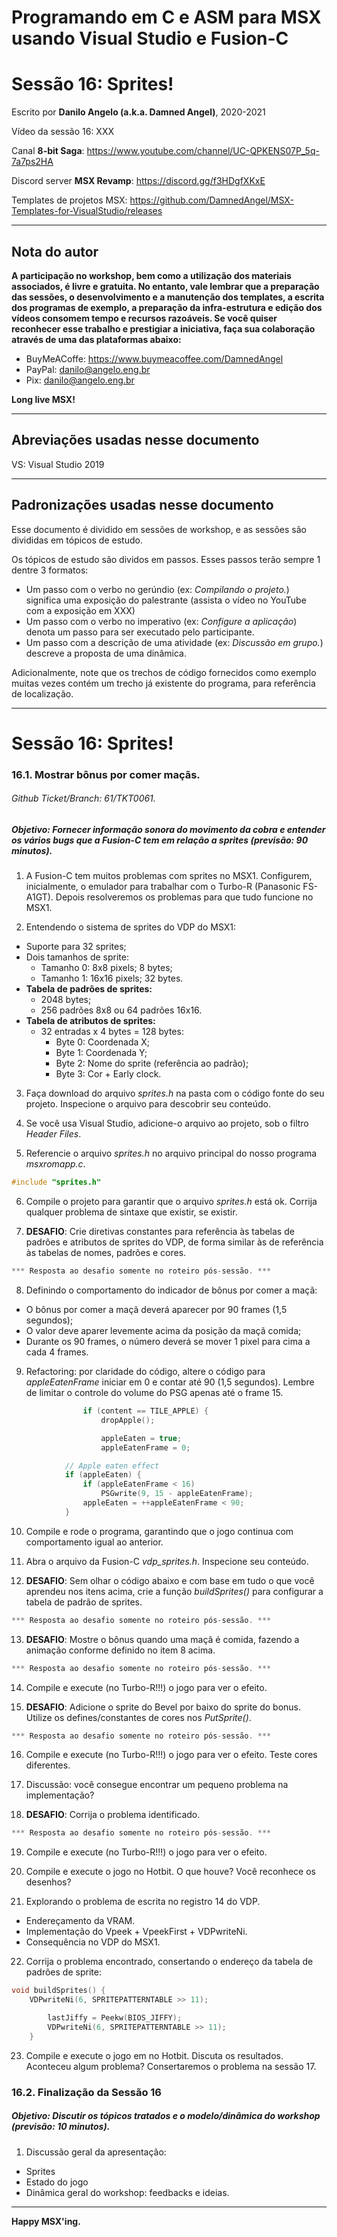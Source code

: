 # Programando em C e ASM para MSX usando Visual Studio e Fusion-C
# Sessão 16: Sprites!

Escrito por **Danilo Angelo (a.k.a. Damned Angel)**, 2020-2021

Vídeo da sessão 16: XXX

Canal **8-bit Saga**: https://www.youtube.com/channel/UC-QPKENS07P_5q-7a7ps2HA

Discord server **MSX Revamp**: https://discord.gg/f3HDgfXKxE

Templates de projetos MSX: https://github.com/DamnedAngel/MSX-Templates-for-VisualStudio/releases

---

## Nota do autor

__A participação no workshop, bem como a utilização dos materiais associados, é livre e gratuita. 
No entanto, vale lembrar que a preparação das sessões, o desenvolvimento e a manutenção dos templates, a escrita dos programas de exemplo, a preparação da infra-estrutura e edição dos vídeos consomem tempo e recursos razoáveis.
Se você quiser reconhecer esse trabalho e prestigiar a iniciativa, faça sua colaboração através de uma das plataformas abaixo:__

* BuyMeACoffe: https://www.buymeacoffee.com/DamnedAngel​
* PayPal: danilo@angelo.eng.br
* Pix: danilo@angelo.eng.br

**Long live MSX!**

---

## Abreviações usadas nesse documento

VS: Visual Studio 2019

---

## Padronizações usadas nesse documento

Esse documento é dividido em sessões de workshop, e as sessões são divididas em tópicos de estudo.

Os tópicos de estudo são dividos em passos. Esses passos terão sempre 1 dentre 3 formatos:
* Um passo com o verbo no gerúndio (ex: *Compilando o projeto.*) significa uma exposição do palestrante (assista o vídeo no YouTube com a exposição em XXX)
* Um passo com o verbo no imperativo (ex: *Configure a aplicação*) denota um passo para ser executado pelo participante.
* Um passo com a descrição de uma atividade (ex: *Discussão em grupo.*) descreve a proposta de uma dinâmica.

Adicionalmente, note que os trechos de código fornecidos como exemplo muitas vezes contém um trecho já existente do programa, para referência de localização.

---

# Sessão 16: Sprites!

### 16.1. Mostrar bônus por comer maçãs.
###### *Github Ticket/Branch: 61/TKT0061.*

##### Objetivo: Fornecer informação sonora do movimento da cobra e entender os vários bugs que a Fusion-C tem em relação a sprites (previsão: 90 minutos).

1. A Fusion-C tem muitos problemas com sprites no MSX1. Configurem, inicialmente, o emulador para trabalhar com o Turbo-R (Panasonic FS-A1GT). Depois resolveremos os problemas para que tudo funcione no MSX1.

2. Entendendo o sistema de sprites do VDP do MSX1:
- Suporte para 32 sprites;
- Dois tamanhos de sprite:
  - Tamanho 0: 8x8 pixels; 8 bytes;
  - Tamanho 1: 16x16 pixels; 32 bytes.
- **Tabela de padrões de sprites:**
  - 2048 bytes;
  - 256 padrões 8x8 ou 64 padrões 16x16.
- **Tabela de atributos de sprites:**
  - 32 entradas x 4 bytes = 128 bytes:
    - Byte 0: Coordenada X;
    - Byte 1: Coordenada Y;
    - Byte 2: Nome do sprite (referência ao padrão);
    - Byte 3: Cor + Early clock.

3. Faça download do arquivo *sprites.h* na pasta com o código fonte do seu projeto. Inspecione o arquivo para descobrir seu conteúdo.

4. Se você usa Visual Studio, adicione-o arquivo ao projeto, sob o filtro *Header Files*.

5. Referencie o arquivo *sprites.h* no arquivo principal do nosso programa *msxromapp.c*.
```c
#include "sprites.h"
```

6. Compile o projeto para garantir que o arquivo *sprites.h* está ok. Corrija qualquer problema de sintaxe que existir, se existir.

7. **DESAFIO**: Crie diretivas constantes para referência às tabelas de padrões e atributos de sprites do VDP, de forma similar às de referência às tabelas de nomes, padrões e cores.
```c
*** Resposta ao desafio somente no roteiro pós-sessão. ***
```

8. Definindo o comportamento do indicador de bônus por comer a maçã:
- O bônus por comer a maçã deverá aparecer por 90 frames (1,5 segundos);
- O valor deve aparer levemente acima da posição da maçã comida;
- Durante os 90 frames, o número deverá se mover 1 pixel para cima a cada 4 frames.

9. Refactoring: por claridade do código, altere o código para *appleEatenFrame* iniciar em 0 e contar até 90 (1,5 segundos). Lembre de limitar o controle do volume do PSG apenas até o frame 15.
```c
				if (content == TILE_APPLE) {
					dropApple();

					appleEaten = true;
					appleEatenFrame = 0;
```
```c
			// Apple eaten effect
			if (appleEaten) {
				if (appleEatenFrame < 16) 
					PSGwrite(9, 15 - appleEatenFrame);
				appleEaten = ++appleEatenFrame < 90;
			}
```

10. Compile e rode o programa, garantindo que o jogo continua com comportamento igual ao anterior.

11. Abra o arquivo da Fusion-C *vdp_sprites.h*. Inspecione seu conteúdo.

12. **DESAFIO**: Sem olhar o código abaixo e com base em tudo o que você aprendeu nos itens acima, crie a função *buildSprites()* para configurar a tabela de padrão de sprites.
```c
*** Resposta ao desafio somente no roteiro pós-sessão. ***
```

13. **DESAFIO**: Mostre o bônus quando uma maçã é comida, fazendo a animação conforme definido no item 8 acima.
```c
*** Resposta ao desafio somente no roteiro pós-sessão. ***
```

14. Compile e execute (no Turbo-R!!!) o jogo para ver o efeito.

15. **DESAFIO**: Adicione o sprite do Bevel por baixo do sprite do bonus. Utilize os defines/constantes de cores nos *PutSprite()*.
```c
*** Resposta ao desafio somente no roteiro pós-sessão. ***
```

16. Compile e execute (no Turbo-R!!!) o jogo para ver o efeito. Teste cores diferentes.

17. Discussão: você consegue encontrar um pequeno problema na implementação?

18. **DESAFIO**: Corrija o problema identificado.
```c
*** Resposta ao desafio somente no roteiro pós-sessão. ***
```

19. Compile e execute (no Turbo-R!!!) o jogo para ver o efeito.

20. Compile e execute o jogo no Hotbit. O que houve? Você reconhece os desenhos?
 
21. Explorando o problema de escrita no registro 14 do VDP.
- Endereçamento da VRAM.
- Implementação do Vpeek + VpeekFirst + VDPwriteNi.
- Consequência no VDP do MSX1.

22. Corrija o problema encontrado, consertando o endereço da tabela de padrões de sprite:
```c
void buildSprites() {
	VDPwriteNi(6, SPRITEPATTERNTABLE >> 11);
```
```c
		lastJiffy = Peekw(BIOS_JIFFY);
		VDPwriteNi(6, SPRITEPATTERNTABLE >> 11);
	}
```

23. Compile e execute o jogo em no Hotbit. Discuta os resultados. Aconteceu algum problema? Consertaremos o problema na sessão 17.


### 16.2. Finalização da Sessão 16
##### Objetivo: Discutir os tópicos tratados e o modelo/dinâmica do workshop (previsão: 10 minutos).

1. Discussão geral da apresentação:
* Sprites
* Estado do jogo
* Dinâmica geral do workshop: feedbacks e ideias.

---

**Happy MSX'ing.**
